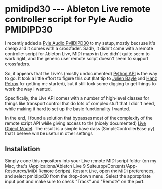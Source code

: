 # pmidipd30 --- Ableton Live remote controller script for Pyle Audio PMIDIPD30

I recently added a [Pyle Audio PMIDIPD30](https://www.pyleaudio.com/sku/PMIDIPD30) to my setup, mostly because it's cheap and it comes with a crossfader. Sadly, it didn't come with a remote controller script for Ableton Live, MIDI maps in Live didn't quite seem to work right, and the generic user remote script doesn't seem to support crossfaders.

So, it appears that the Live's (mostly undocumented) [Python API](https://github.com/gluon/AbletonLive9_RemoteScripts) is the way to go. It took a little effort to figure this out (hat tip to [Julien Bayle](https://github.com/gluon) and [Hanz Petrov](http://remotescripts.blogspot.de/) for getting me started), but it still took some digging to get things to work the way I wanted.

Specifically, the Live API comes with a number of high-level classes for things like transport control that do lots of complex stuff that I didn't need, while making it hard to set up the basic functionality I wanted.

In the end, I found a solution that bypasses most of the complexity of the remote script API while giving access to the (nicely documented) [Live Object Model](https://docs.cycling74.com/max5/refpages/m4l-ref/m4l_live_object_model.html). The result is a simple base class (SimpleControllerBase.py) that I believe will be useful in other settings.

## Installation

Simply clone this repository into your Live remote MIDI script folder (on my Mac, that's /Applications/Ableton Live 9 Suite.app/Contents/App-Resources/MIDI Remote Scripts). Restart Live, open the MIDI preferences, and select pmidipd30 from the drop-down menu. Select the appropriate input port and make sure to check "Track" and "Remote" on the port.
